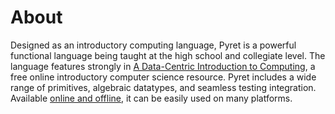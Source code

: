 # About

Designed as an introductory computing language, Pyret is a powerful functional language being taught at the high school and collegiate level. The language features strongly in [A Data-Centric Introduction to Computing][dcic], a free online introductory computer science resource. Pyret includes a wide range of primitives, algebraic datatypes, and seamless testing integration. Available [online and offline][set-sail], it can be easily used on many platforms.

[dcic]: https://dcic-world.org/
[set-sail]: https://pyret.org/set-sail/index.html
